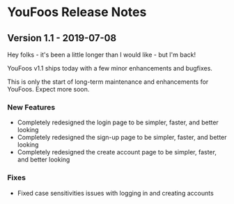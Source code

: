 # YouFoos Release Notes

## Version 1.1 - 2019-07-08

Hey folks - it's been a little longer than I would like - but I'm back!

YouFoos v1.1 ships today with a few minor enhancements and bugfixes.

This is only the start of long-term maintenance and enhancements for YouFoos. Expect more soon.

### New Features
- Completely redesigned the login page to be simpler, faster, and better looking
- Completely redesigned the sign-up page to be simpler, faster, and better looking
- Completely redesigned the create account page to be simpler, faster, and better looking

### Fixes
- Fixed case sensitivities issues with logging in and creating accounts
